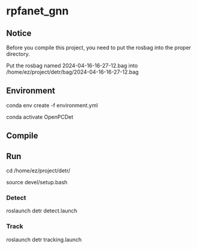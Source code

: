 # rpfanet_gnn

## Notice
Before you compile this project, you need to put the rosbag into the proper directory.

Put the rosbag named 2024-04-16-16-27-12.bag into /home/ez/project/detr/bag/2024-04-16-16-27-12.bag

## Environment

conda env create -f environment.yml

conda activate OpenPCDet

## Compile

## Run

cd /home/ez/project/detr/

source devel/setup.bash

### Detect

roslaunch detr detect.launch

### Track

roslaunch detr tracking.launch
